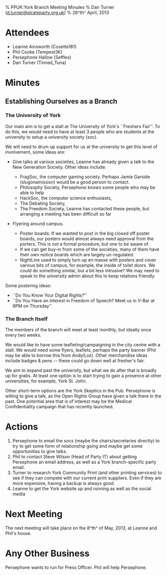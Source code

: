 % PPUK:York Branch Meeting Minutes
% Dan Turner (d.turner@pirateparty.org.uk)
% 26^th^ April, 2013


Attendees
=========

  * Leanne Ainsworth (Cosette181)
  * Phil Cooke (Tempest3K)
  * Persephone Hallow (Seffles)
  * Dan Turner (Tinned_Tuna)

Minutes
=======

Establishing Ourselves as a Branch
----------------------------------

### The University of York

Our main aim is to get a stall at The University of York's ``Freshers Fair''. 
To do this, we would need to have at least 3 people who are students at the 
university to setup a university society (soc). 

We will need to drum up support for us at the university to get this level of 
involvement, some ideas are:

  * Give talks at various societies, Leanne has already given a talk to the New 
    Generation Society. Other ideas include:

      + FragSoc, the computer gaming society. Perhaps Jamie Garside 
        (slugonamission) would be a good person to contact.
      + Philosophy Society, Persephone knows some people who may be able to 
        help
      + HackSoc, the computer science enthusiasts,
      + The Debating Society,
      + The Freedom Society, Leanne has contacted these people, but arranging
        a meeting has been difficult so far

  * Flyering around campus. 
  
      + Poster boards: If we wanted to post in the big closed off
        poster boards, our posters would almost always need approval from the 
        porters. This is not a formal procedure, but one to be aware of. 
      + If we can get buy-in from some of the societies, many of them have 
        their own notice boards which are largely un-regulated.
      + NightLine used to simply turn up en masse with posters and cover 
        various bits of campus, for example, the inside of toilet doors. We 
        could do something similar, but a bit less intrusive? We may need to 
        speak to the university admin about this to keep relations friendly.


Some postering ideas:

  * ``Do You Know Your Digital Rights?'' 
  * ``Do You Have an Interest in Freedom of Speech? Meet us in V-Bar at 8PM on 
    Thursday''

### The Branch Itself

The members of the branch will meet at least monthly, but ideally once every 
two weeks.

We would like to have some leafleting/campaigning in the city centre with a 
stall. We would need some flyers, leaflets, perhaps the party banner (Phil may
be able to borrow this from Andy/Loz). Other merchandise ideas include badges &
pens -- these could go down well at fresher's fair.

We aim to expand past the university, but what we do after that is broadly up
for grabs. At least one option is to start trying to gain a presence at other
universities, for example, York St. John.

Other short-term options are the York Skeptics in the Pub. Persephone is 
willing to give a talk, as the Open Rights Group have given a talk there in the
past. One potential area that is of interest may be the Medical 
Confidentiality campaign that has recently launched.

Actions
=======

  1. Persephone to email the socs (maybe the chairs/secretaries directly) to
     try to get some form of relationship going and maybe get some 
     opportunities to give talks.
  2. Phil to contact Steve Wilson (Head of Party IT) about getting Persephone
     an email address, as well as a York branch-specific party email.
  3. Turner to research York Community Print (and other printing services) to
     see if they can compete with our current print suppliers. Even if they 
     are more expensive, having a backup is always good.
  4. Leanne to get the York website up and running as well as the social media

Next Meeting
============

The next meeting will take place on the 8^th^ of May, 2013, at Leanne and 
Phil's house.

Any Other Business
==================

Persephone wants to run for Press Officer. Phil will help Persephone.


